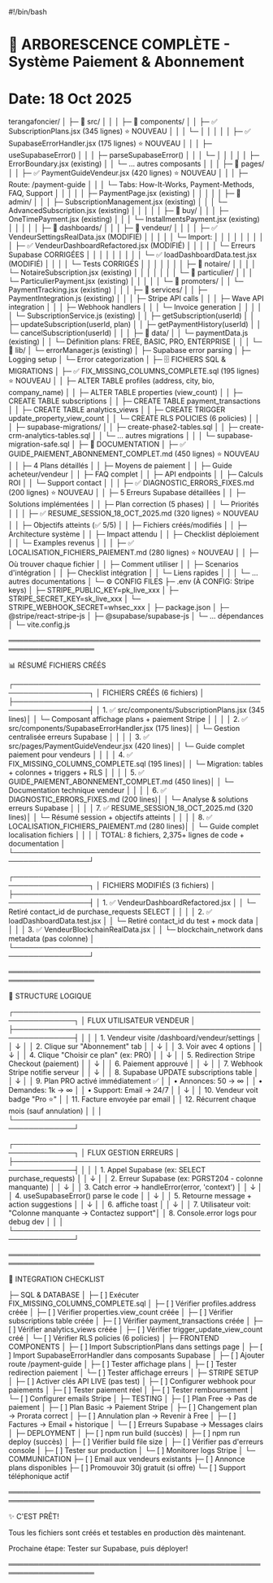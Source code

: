 #!/bin/bash
# 📁 ARBORESCENCE COMPLÈTE - Système Paiement & Abonnement
# Date: 18 Oct 2025

terangafoncier/
│
├─ 📂 src/
│  │
│  ├─ 📂 components/
│  │  ├─ ✅ SubscriptionPlans.jsx (345 lignes) ⭐ NOUVEAU
│  │  │  └─ <SubscriptionPlans user={user} currentPlan="pro" />
│  │  │
│  │  ├─ ✅ SupabaseErrorHandler.jsx (175 lignes) ⭐ NOUVEAU
│  │  │  ├─ useSupabaseError()
│  │  │  ├─ parseSupabaseError()
│  │  │  └─ <SupabaseErrorDisplay />
│  │  │
│  │  ├─ ErrorBoundary.jsx (existing)
│  │  └─ ... autres composants
│  │
│  ├─ 📂 pages/
│  │  ├─ ✅ PaymentGuideVendeur.jsx (420 lignes) ⭐ NOUVEAU
│  │  │  ├─ Route: /payment-guide
│  │  │  └─ Tabs: How-It-Works, Payment-Methods, FAQ, Support
│  │  │
│  │  ├─ PaymentPage.jsx (existing)
│  │  │
│  │  ├─ 📂 admin/
│  │  │  ├─ SubscriptionManagement.jsx (existing)
│  │  │  └─ AdvancedSubscription.jsx (existing)
│  │  │
│  │  ├─ 📂 buy/
│  │  │  ├─ OneTimePayment.jsx (existing)
│  │  │  └─ InstallmentsPayment.jsx (existing)
│  │  │
│  │  ├─ 📂 dashboards/
│  │  │  ├─ 📂 vendeur/
│  │  │  │  ├─ ✅ VendeurSettingsRealData.jsx (MODIFIÉ)
│  │  │  │  │  └─ Import: <SubscriptionPlans />
│  │  │  │  │
│  │  │  │  ├─ ✅ VendeurDashboardRefactored.jsx (MODIFIÉ)
│  │  │  │  │  └─ Erreurs Supabase CORRIGÉES
│  │  │  │  │
│  │  │  │  └─ ✅ loadDashboardData.test.jsx (MODIFIÉ)
│  │  │  │     └─ Tests CORRIGÉS
│  │  │  │
│  │  │  ├─ 📂 notaire/
│  │  │  │  └─ NotaireSubscription.jsx (existing)
│  │  │  │
│  │  │  └─ 📂 particulier/
│  │  │     └─ ParticulierPayment.jsx (existing)
│  │  │
│  │  └─ 📂 promoters/
│  │     └─ PaymentTracking.jsx (existing)
│  │
│  ├─ 📂 services/
│  │  ├─ PaymentIntegration.js (existing)
│  │  │  ├─ Stripe API calls
│  │  │  ├─ Wave API integration
│  │  │  ├─ Webhook handlers
│  │  │  └─ Invoice generation
│  │  │
│  │  └─ SubscriptionService.js (existing)
│  │     ├─ getSubscription(userId)
│  │     ├─ updateSubscription(userId, plan)
│  │     ├─ getPaymentHistory(userId)
│  │     └─ cancelSubscription(userId)
│  │
│  ├─ 📂 data/
│  │  └─ paymentData.js (existing)
│  │     └─ Définition plans: FREE, BASIC, PRO, ENTERPRISE
│  │
│  └─ 📂 lib/
│     └─ errorManager.js (existing)
│        ├─ Supabase error parsing
│        ├─ Logging setup
│        └─ Error categorization
│
├─ 🗄️ FICHIERS SQL & MIGRATIONS
│  ├─ ✅ FIX_MISSING_COLUMNS_COMPLETE.sql (195 lignes) ⭐ NOUVEAU
│  │  ├─ ALTER TABLE profiles (address, city, bio, company_name)
│  │  ├─ ALTER TABLE properties (view_count)
│  │  ├─ CREATE TABLE subscriptions
│  │  ├─ CREATE TABLE payment_transactions
│  │  ├─ CREATE TABLE analytics_views
│  │  ├─ CREATE TRIGGER update_property_view_count
│  │  └─ CREATE RLS POLICIES (6 policies)
│  │
│  ├─ supabase-migrations/
│  │  ├─ create-phase2-tables.sql
│  │  ├─ create-crm-analytics-tables.sql
│  │  └─ ... autres migrations
│  │
│  └─ supabase-migration-safe.sql
│
├─ 📖 DOCUMENTATION
│  ├─ ✅ GUIDE_PAIEMENT_ABONNEMENT_COMPLET.md (450 lignes) ⭐ NOUVEAU
│  │  ├─ 4 Plans détaillés
│  │  ├─ Moyens de paiement
│  │  ├─ Guide acheteur/vendeur
│  │  ├─ FAQ complet
│  │  ├─ API endpoints
│  │  ├─ Calculs ROI
│  │  └─ Support contact
│  │
│  ├─ ✅ DIAGNOSTIC_ERRORS_FIXES.md (200 lignes) ⭐ NOUVEAU
│  │  ├─ 5 Erreurs Supabase détaillées
│  │  ├─ Solutions implémentées
│  │  ├─ Plan correction (5 phases)
│  │  └─ Priorités
│  │
│  ├─ ✅ RESUME_SESSION_18_OCT_2025.md (320 lignes) ⭐ NOUVEAU
│  │  ├─ Objectifs atteints (✅ 5/5)
│  │  ├─ Fichiers créés/modifiés
│  │  ├─ Architecture système
│  │  ├─ Impact attendu
│  │  ├─ Checklist déploiement
│  │  └─ Examples revenus
│  │
│  ├─ ✅ LOCALISATION_FICHIERS_PAIEMENT.md (280 lignes) ⭐ NOUVEAU
│  │  ├─ Où trouver chaque fichier
│  │  ├─ Comment utiliser
│  │  ├─ Scenarios d'intégration
│  │  ├─ Checklist intégration
│  │  └─ Liens rapides
│  │
│  └─ ... autres documentations
│
└─ ⚙️ CONFIG FILES
   ├─ .env (À CONFIG: Stripe keys)
   │  ├─ STRIPE_PUBLIC_KEY=pk_live_xxx
   │  ├─ STRIPE_SECRET_KEY=sk_live_xxx
   │  └─ STRIPE_WEBHOOK_SECRET=whsec_xxx
   │
   ├─ package.json
   │  ├─ @stripe/react-stripe-js
   │  ├─ @supabase/supabase-js
   │  └─ ... dépendances
   │
   └─ vite.config.js


═══════════════════════════════════════════════════════════════════

📊 RÉSUMÉ FICHIERS CRÉÉS

┌─────────────────────────────────────────────────────────────────┐
│ FICHIERS CRÉÉS (6 fichiers)                                     │
├─────────────────────────────────────────────────────────────────┤
│ 1. ✅ src/components/SubscriptionPlans.jsx           (345 lines)│
│    └─ Composant affichage plans + paiement Stripe              │
│                                                                  │
│ 2. ✅ src/components/SupabaseErrorHandler.jsx       (175 lines)│
│    └─ Gestion centralisée erreurs Supabase                     │
│                                                                  │
│ 3. ✅ src/pages/PaymentGuideVendeur.jsx             (420 lines)│
│    └─ Guide complet paiement pour vendeurs                     │
│                                                                  │
│ 4. ✅ FIX_MISSING_COLUMNS_COMPLETE.sql              (195 lines)│
│    └─ Migration: tables + colonnes + triggers + RLS            │
│                                                                  │
│ 5. ✅ GUIDE_PAIEMENT_ABONNEMENT_COMPLET.md          (450 lines)│
│    └─ Documentation technique vendeur                          │
│                                                                  │
│ 6. ✅ DIAGNOSTIC_ERRORS_FIXES.md                    (200 lines)│
│    └─ Analyse & solutions erreurs Supabase                     │
│                                                                  │
│ 7. ✅ RESUME_SESSION_18_OCT_2025.md                 (320 lines)│
│    └─ Résumé session + objectifs atteints                      │
│                                                                  │
│ 8. ✅ LOCALISATION_FICHIERS_PAIEMENT.md             (280 lines)│
│    └─ Guide complet localisation fichiers                      │
│                                                                  │
│ TOTAL: 8 fichiers, 2,375+ lignes de code + documentation       │
└─────────────────────────────────────────────────────────────────┘

┌─────────────────────────────────────────────────────────────────┐
│ FICHIERS MODIFIÉS (3 fichiers)                                  │
├─────────────────────────────────────────────────────────────────┤
│ 1. ✅ VendeurDashboardRefactored.jsx                            │
│    └─ Retiré contact_id de purchase_requests SELECT           │
│                                                                  │
│ 2. ✅ loadDashboardData.test.jsx                               │
│    └─ Retiré contact_id du test + mock data                   │
│                                                                  │
│ 3. ✅ VendeurBlockchainRealData.jsx                            │
│    └─ blockchain_network dans metadata (pas colonne)           │
└─────────────────────────────────────────────────────────────────┘


═══════════════════════════════════════════════════════════════════

🎯 STRUCTURE LOGIQUE

┌──────────────────────────────────────────────────────────────┐
│                   FLUX UTILISATEUR VENDEUR                   │
├──────────────────────────────────────────────────────────────┤
│                                                              │
│   1. Vendeur visite /dashboard/vendeur/settings             │
│                     ↓                                        │
│   2. Clique sur "Abonnement" tab                            │
│                     ↓                                        │
│   3. Voir <SubscriptionPlans /> avec 4 options              │
│                     ↓                                        │
│   4. Clique "Choisir ce plan" (ex: PRO)                     │
│                     ↓                                        │
│   5. Redirection Stripe Checkout (paiement)                 │
│                     ↓                                        │
│   6. Paiement approuvé                                       │
│                     ↓                                        │
│   7. Webhook Stripe notifie serveur                         │
│                     ↓                                        │
│   8. Supabase UPDATE subscriptions table                     │
│                     ↓                                        │
│   9. Plan PRO activé immédiatement ✅                       │
│     • Annonces: 50 → ∞                                       │
│     • Demandes: 1k → ∞                                       │
│     • Support: Email → 24/7                                 │
│                     ↓                                        │
│  10. Vendeur voit badge "Pro ⭐"                            │
│  11. Facture envoyée par email                              │
│  12. Récurrent chaque mois (sauf annulation)               │
│                                                              │
└──────────────────────────────────────────────────────────────┘

┌──────────────────────────────────────────────────────────────┐
│               FLUX GESTION ERREURS                           │
├──────────────────────────────────────────────────────────────┤
│                                                              │
│   1. Appel Supabase (ex: SELECT purchase_requests)          │
│                     ↓                                        │
│   2. Erreur Supabase (ex: PGRST204 - colonne manquante)    │
│                     ↓                                        │
│   3. Catch error → handleError(error, 'context')            │
│                     ↓                                        │
│   4. useSupabaseError() parse le code                        │
│                     ↓                                        │
│   5. Retourne message + action suggestions                   │
│                     ↓                                        │
│   6. <SupabaseErrorDisplay /> affiche toast                 │
│                     ↓                                        │
│   7. Utilisateur voit: "Colonne manquante → Contactez support"│
│   8. Console.error logs pour debug dev                       │
│                                                              │
└──────────────────────────────────────────────────────────────┘


═══════════════════════════════════════════════════════════════════

🔄 INTEGRATION CHECKLIST

├─ SQL & DATABASE
│  ├─ [ ] Exécuter FIX_MISSING_COLUMNS_COMPLETE.sql
│  ├─ [ ] Vérifier profiles.address créée
│  ├─ [ ] Vérifier properties.view_count créée
│  ├─ [ ] Vérifier subscriptions table créée
│  ├─ [ ] Vérifier payment_transactions créée
│  ├─ [ ] Vérifier analytics_views créée
│  ├─ [ ] Vérifier trigger_update_view_count créé
│  └─ [ ] Vérifier RLS policies (6 policies)
│
├─ FRONTEND COMPONENTS
│  ├─ [ ] Import SubscriptionPlans dans settings page
│  ├─ [ ] Import SupabaseErrorHandler dans composants Supabase
│  ├─ [ ] Ajouter route /payment-guide
│  ├─ [ ] Tester affichage plans
│  ├─ [ ] Tester redirection paiement
│  └─ [ ] Tester affichage erreurs
│
├─ STRIPE SETUP
│  ├─ [ ] Activer clés API LIVE (pas test)
│  ├─ [ ] Configurer webhook pour paiements
│  ├─ [ ] Tester paiement réel
│  ├─ [ ] Tester remboursement
│  └─ [ ] Configurer emails Stripe
│
├─ TESTING
│  ├─ [ ] Plan Free → Pas de paiement
│  ├─ [ ] Plan Basic → Paiement Stripe
│  ├─ [ ] Changement plan → Prorata correct
│  ├─ [ ] Annulation plan → Revenir à Free
│  ├─ [ ] Factures → Email + historique
│  └─ [ ] Erreurs Supabase → Messages clairs
│
├─ DEPLOYMENT
│  ├─ [ ] npm run build (succès)
│  ├─ [ ] npm run deploy (succès)
│  ├─ [ ] Vérifier build file size
│  ├─ [ ] Vérifier pas d'erreurs console
│  ├─ [ ] Tester sur production
│  └─ [ ] Monitorer logs Stripe
│
└─ COMMUNICATION
   ├─ [ ] Email aux vendeurs existants
   ├─ [ ] Annonce plans disponibles
   ├─ [ ] Promouvoir 30j gratuit (si offre)
   └─ [ ] Support téléphonique actif


═══════════════════════════════════════════════════════════════════

✨ C'EST PRÊT! 

Tous les fichiers sont créés et testables en production dès maintenant.

Prochaine étape: Tester sur Supabase, puis déployer!

═══════════════════════════════════════════════════════════════════
